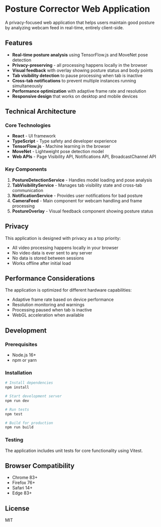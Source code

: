 # Posture Corrector Web Application

A privacy-focused web application that helps users maintain good posture by analyzing webcam feed in real-time, entirely client-side.

## Features

- **Real-time posture analysis** using TensorFlow.js and MoveNet pose detection
- **Privacy-preserving** - all processing happens locally in the browser
- **Visual feedback** with overlay showing posture status and body points
- **Tab visibility detection** to pause processing when tab is inactive
- **Cross-tab notifications** to prevent multiple instances running simultaneously
- **Performance optimization** with adaptive frame rate and resolution
- **Responsive design** that works on desktop and mobile devices

## Technical Architecture

### Core Technologies

- **React** - UI framework
- **TypeScript** - Type safety and developer experience
- **TensorFlow.js** - Machine learning in the browser
- **MoveNet** - Lightweight pose detection model
- **Web APIs** - Page Visibility API, Notifications API, BroadcastChannel API

### Key Components

1. **PostureDetectionService** - Handles model loading and pose analysis
2. **TabVisibilityService** - Manages tab visibility state and cross-tab communication
3. **NotificationService** - Provides user notifications for bad posture
4. **CameraFeed** - Main component for webcam handling and frame processing
5. **PostureOverlay** - Visual feedback component showing posture status

## Privacy

This application is designed with privacy as a top priority:

- All video processing happens locally in your browser
- No video data is ever sent to any server
- No data is stored between sessions
- Works offline after initial load

## Performance Considerations

The application is optimized for different hardware capabilities:

- Adaptive frame rate based on device performance
- Resolution monitoring and warnings
- Processing paused when tab is inactive
- WebGL acceleration when available

## Development

### Prerequisites

- Node.js 16+
- npm or yarn

### Installation

```bash
# Install dependencies
npm install

# Start development server
npm run dev

# Run tests
npm test

# Build for production
npm run build
```

### Testing

The application includes unit tests for core functionality using Vitest.

## Browser Compatibility

- Chrome 83+
- Firefox 76+
- Safari 14+
- Edge 83+

## License

MIT
